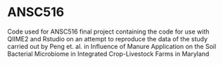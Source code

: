 # ANSC516
Code used for ANSC516 final project containing the code for use with QIIME2 and Rstudio on an attempt to reproduce the data of the study carried out by Peng et. al. in Influence of Manure Application on the Soil Bacterial Microbiome in Integrated Crop-Livestock Farms in Maryland
